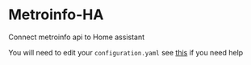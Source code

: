 # Metroinfo-HA
Connect metroinfo api to Home assistant

You will need to edit your `configuration.yaml` see [this](https://www.home-assistant.io/docs/configuration/) if you need help

